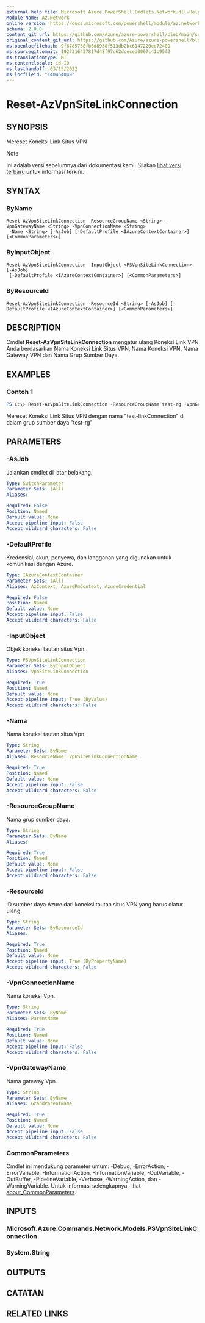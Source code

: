 ```yaml
---
external help file: Microsoft.Azure.PowerShell.Cmdlets.Network.dll-Help.xml
Module Name: Az.Network
online version: https://docs.microsoft.com/powershell/module/az.network/reset-azvpnsitelinkconnection
schema: 2.0.0
content_git_url: https://github.com/Azure/azure-powershell/blob/main/src/Network/Network/help/Reset-AzVpnSiteLinkConnection.md
original_content_git_url: https://github.com/Azure/azure-powershell/blob/main/src/Network/Network/help/Reset-AzVpnSiteLinkConnection.md
ms.openlocfilehash: 9f6785738fb6d8930f513db2bc6147220ed72409
ms.sourcegitcommit: 1927316437817d48f97c62dceced0067c41b95f2
ms.translationtype: MT
ms.contentlocale: id-ID
ms.lasthandoff: 03/15/2022
ms.locfileid: "140464049"
---
```

# Reset-AzVpnSiteLinkConnection

## SYNOPSIS
Mereset Koneksi Link Situs VPN

> [!NOTE]
>Ini adalah versi sebelumnya dari dokumentasi kami. Silakan [lihat versi terbaru](/powershell/module/az.network/reset-azvpnsitelinkconnection) untuk informasi terkini.

## SYNTAX

### ByName
```
Reset-AzVpnSiteLinkConnection -ResourceGroupName <String> -VpnGatewayName <String> -VpnConnectionName <String>
 -Name <String> [-AsJob] [-DefaultProfile <IAzureContextContainer>] [<CommonParameters>]
```

### ByInputObject
```
Reset-AzVpnSiteLinkConnection -InputObject <PSVpnSiteLinkConnection> [-AsJob]
 [-DefaultProfile <IAzureContextContainer>] [<CommonParameters>]
```

### ByResourceId
```
Reset-AzVpnSiteLinkConnection -ResourceId <String> [-AsJob] [-DefaultProfile <IAzureContextContainer>] [<CommonParameters>]
```

## DESCRIPTION
Cmdlet **Reset-AzVpnSiteLinkConnection** mengatur ulang Koneksi Link VPN Anda berdasarkan Nama Koneksi Link Situs VPN, Nama Koneksi VPN, Nama Gateway VPN dan Nama Grup Sumber Daya.

## EXAMPLES

### Contoh 1
```powershell
PS C:\> Reset-AzVpnSiteLinkConnection -ResourceGroupName test-rg -VpnGatewayName test-gateway -VpnConnectionName test-connection -ResourceName test-linkConnection
```

Mereset Koneksi Link Situs VPN dengan nama "test-linkConnection" di dalam grup sumber daya "test-rg"

## PARAMETERS

### -AsJob
Jalankan cmdlet di latar belakang.

```yaml
Type: SwitchParameter
Parameter Sets: (All)
Aliases:

Required: False
Position: Named
Default value: None
Accept pipeline input: False
Accept wildcard characters: False
```

### -DefaultProfile
Kredensial, akun, penyewa, dan langganan yang digunakan untuk komunikasi dengan Azure.

```yaml
Type: IAzureContextContainer
Parameter Sets: (All)
Aliases: AzContext, AzureRmContext, AzureCredential

Required: False
Position: Named
Default value: None
Accept pipeline input: False
Accept wildcard characters: False
```

### -InputObject
Objek koneksi tautan situs Vpn.

```yaml
Type: PSVpnSiteLinkConnection
Parameter Sets: ByInputObject
Aliases: VpnSiteLinkConnection

Required: True
Position: Named
Default value: None
Accept pipeline input: True (ByValue)
Accept wildcard characters: False
```

### -Nama
Nama koneksi tautan situs Vpn.

```yaml
Type: String
Parameter Sets: ByName
Aliases: ResourceName, VpnSiteLinkConnectionName

Required: True
Position: Named
Default value: None
Accept pipeline input: False
Accept wildcard characters: False
```

### -ResourceGroupName
Nama grup sumber daya.

```yaml
Type: String
Parameter Sets: ByName
Aliases:

Required: True
Position: Named
Default value: None
Accept pipeline input: False
Accept wildcard characters: False
```

### -ResourceId
ID sumber daya Azure dari koneksi tautan situs VPN yang harus diatur ulang.

```yaml
Type: String
Parameter Sets: ByResourceId
Aliases:

Required: True
Position: Named
Default value: None
Accept pipeline input: True (ByPropertyName)
Accept wildcard characters: False
```

### -VpnConnectionName
Nama koneksi Vpn.

```yaml
Type: String
Parameter Sets: ByName
Aliases: ParentName

Required: True
Position: Named
Default value: None
Accept pipeline input: False
Accept wildcard characters: False
```

### -VpnGatewayName
Nama gateway Vpn.

```yaml
Type: String
Parameter Sets: ByName
Aliases: GrandParentName

Required: True
Position: Named
Default value: None
Accept pipeline input: False
Accept wildcard characters: False
```

### CommonParameters
Cmdlet ini mendukung parameter umum: -Debug, -ErrorAction, -ErrorVariable, -InformationAction, -InformationVariable, -OutVariable, -OutBuffer, -PipelineVariable, -Verbose, -WarningAction, dan -WarningVariable. Untuk informasi selengkapnya, lihat [about_CommonParameters](http://go.microsoft.com/fwlink/?LinkID=113216).

## INPUTS

### Microsoft.Azure.Commands.Network.Models.PSVpnSiteLinkConnection

### System.String

## OUTPUTS

## CATATAN

## RELATED LINKS
